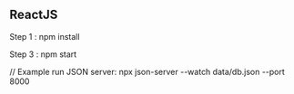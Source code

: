 ## ReactJS

Step 1 : npm install

Step 3 : npm start

// Example run JSON server: npx json-server --watch data/db.json --port 8000
